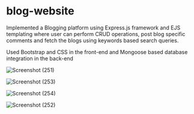# blog-website

Implemented a Blogging platform using Express.js framework and EJS templating where user can perform CRUD operations, post blog specific comments and fetch the blogs using keywords based search queries.

Used Bootstrap and CSS in the front-end and Mongoose based database integration in the back-end

![Screenshot (251)](https://user-images.githubusercontent.com/69416574/133267932-3519b6a5-6b1f-4f58-8611-7a048855f4ce.png)


![Screenshot (253)](https://user-images.githubusercontent.com/69416574/133267919-f2c73b12-95ed-449b-aa46-d2aa10ddc41e.png)


![Screenshot (254)](https://user-images.githubusercontent.com/69416574/133267928-c87020fc-b15a-4631-b64a-35f26de51a16.png)


![Screenshot (252)](https://user-images.githubusercontent.com/69416574/133267936-0b5f7a05-f4a9-4976-b643-b7d3eca9345e.png)
